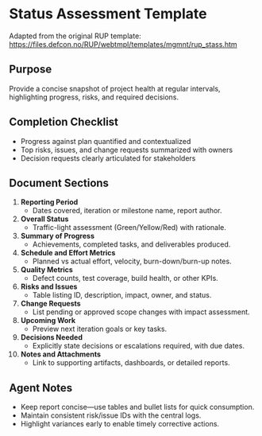 # Status Assessment Template

Adapted from the original RUP template: https://files.defcon.no/RUP/webtmpl/templates/mgmnt/rup_stass.htm

## Purpose
Provide a concise snapshot of project health at regular intervals, highlighting progress, risks, and required decisions.

## Completion Checklist
- Progress against plan quantified and contextualized
- Top risks, issues, and change requests summarized with owners
- Decision requests clearly articulated for stakeholders

## Document Sections
1. **Reporting Period**
   - Dates covered, iteration or milestone name, report author.
2. **Overall Status**
   - Traffic-light assessment (Green/Yellow/Red) with rationale.
3. **Summary of Progress**
   - Achievements, completed tasks, and deliverables produced.
4. **Schedule and Effort Metrics**
   - Planned vs actual effort, velocity, burn-down/burn-up notes.
5. **Quality Metrics**
   - Defect counts, test coverage, build health, or other KPIs.
6. **Risks and Issues**
   - Table listing ID, description, impact, owner, and status.
7. **Change Requests**
   - List pending or approved scope changes with impact assessment.
8. **Upcoming Work**
   - Preview next iteration goals or key tasks.
9. **Decisions Needed**
   - Explicitly state decisions or escalations required, with due dates.
10. **Notes and Attachments**
     - Link to supporting artifacts, dashboards, or detailed reports.

## Agent Notes
- Keep report concise—use tables and bullet lists for quick consumption.
- Maintain consistent risk/issue IDs with the central logs.
- Highlight variances early to enable timely corrective actions.
